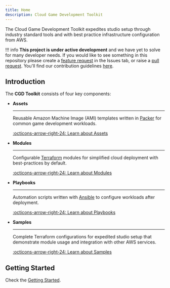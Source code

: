 ```yaml
---
title: Home
description: Cloud Game Development Toolkit
---
```


The Cloud Game Development Toolkit expedites studio setup through industry standard tools and with best practice infrastructure configuration from AWS.

!!! info
    **This project is under active development** and we have yet to solve for many developer needs. If you would like to see something in this repository please create a <a href="https://github.com/aws-games/cloud-game-development-toolkit/issues/new?assignees=&labels=feature-request&projects=&template=feature_request.yml&title=Feature+request%3A+TITLE" target="_blank">feature request</a> in the Issues tab, or raise a <a href="https://github.com/aws-games/cloud-game-development-toolkit/pulls/" target="_blank">pull request</a>. You'll find our contribution guidelines [here](./contributing.md).

## Introduction

The **CGD Toolkit** consists of four key components:

<div class="grid cards" markdown>

-   __Assets__

    ---

    Reusable Amazon Machine Image (AMI) templates written in [Packer](https://www.packer.io/) for common game development workloads.

    [:octicons-arrow-right-24: Learn about Assets](./assets.md)

-   __Modules__

    ---

    Configurable [Terraform](https://www.terraform.io/) modules for simplified cloud deployment with best-practices by default.

    [:octicons-arrow-right-24: Learn about Modules](./modules.md)

-   __Playbooks__

    ---

    Automation scripts written with [Ansible](https://github.com/ansible/ansible) to configure workloads after deployment.

    [:octicons-arrow-right-24: Learn about Playbooks](./playbooks.md)

-   __Samples__

    ---

    Complete Terraform configurations for expedited studio setup that demonstrate module usage and integration with other AWS services.

    [:octicons-arrow-right-24: Learn about Samples](./samples.md)

</div>


## Getting Started

Check the [Getting Started](getting-started.md).